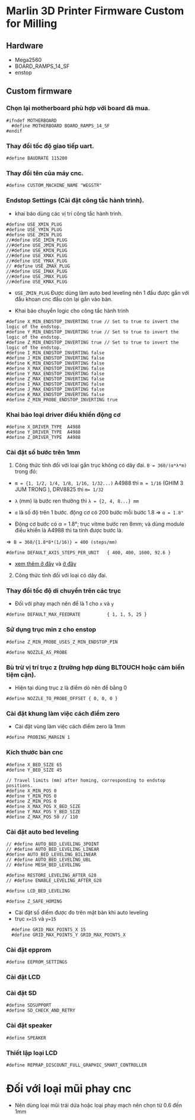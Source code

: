 # Marlin 3D Printer Firmware Custom for Milling

## Hardware
- Mega2560
- BOARD_RAMPS_14_SF
- enstop

## Custom firmware

### Chọn lại motherboard phù hợp với board đã mua.

```
#ifndef MOTHERBOARD
  #define MOTHERBOARD BOARD_RAMPS_14_SF
#endif
```

### Thay đổi tốc độ giao tiếp uart.

```
#define BAUDRATE 115200
```

### Thay đổi tên của máy cnc.

```
#define CUSTOM_MACHINE_NAME "WEGSTR"
```

### Endstop Settings (Cài đặt công tắc hành trình).

- khai báo dùng các vị trí công tắc hành trình.

```
#define USE_XMIN_PLUG
#define USE_YMIN_PLUG
#define USE_ZMIN_PLUG
//#define USE_IMIN_PLUG
//#define USE_JMIN_PLUG
//#define USE_KMIN_PLUG
//#define USE_XMAX_PLUG
//#define USE_YMAX_PLUG
// #define USE_ZMAX_PLUG
//#define USE_IMAX_PLUG
//#define USE_JMAX_PLUG
//#define USE_KMAX_PLUG
```
- `USE_ZMIN_PLUG` Được dùng làm auto bed leveling nên 1 đầu được gắn với đầu khoan cnc đầu còn lại gắn vào bàn.

- Khai báo chuyển logic cho công tắc hành trình

```
#define X_MIN_ENDSTOP_INVERTING true // Set to true to invert the logic of the endstop.
#define Y_MIN_ENDSTOP_INVERTING true // Set to true to invert the logic of the endstop.
#define Z_MIN_ENDSTOP_INVERTING true // Set to true to invert the logic of the endstop.
#define I_MIN_ENDSTOP_INVERTING false 
#define J_MIN_ENDSTOP_INVERTING false
#define K_MIN_ENDSTOP_INVERTING false 
#define X_MAX_ENDSTOP_INVERTING false 
#define Y_MAX_ENDSTOP_INVERTING false 
#define Z_MAX_ENDSTOP_INVERTING false 
#define I_MAX_ENDSTOP_INVERTING false 
#define J_MAX_ENDSTOP_INVERTING false 
#define K_MAX_ENDSTOP_INVERTING false 
#define Z_MIN_PROBE_ENDSTOP_INVERTING true 

```

### Khai báo loại driver điều khiển động cơ

```
#define X_DRIVER_TYPE  A4988
#define Y_DRIVER_TYPE  A4988
#define Z_DRIVER_TYPE  A4988
```

### Cài đặt số bước trên 1mm

1. Công thức tính đối với loại gắn trục không có dây đai.
`B = 360/(α*λ*m)`
trong đó:
  - `m = {1, 1/2, 1/4, 1/8, 1/16, 1/32...)` A4988 thì `m = 1/16` (GHIM 3 JUM TRONG ), DRV8825 thì `m= 1/32`
  - `λ` (mm) là bước ren thường thì `λ = {2, 4, 8...} mm`
  - `α` là số độ trên 1 bước. động cơ có 200 bước mỗi bước 1.8 => `α = 1.8°`

- Động cơ bước có α = 1.8°; trục vitme bước ren 8mm; và dùng module điều khiển là A4988 thì ta tính được bước là.

=>` B = 360/{1.8*8*(1/16)} = 400 (steps/mm)`
```
#define DEFAULT_AXIS_STEPS_PER_UNIT   { 400, 400, 1600, 92.6 }
```

- [xem thêm ở đây](https://www.beelab.info/2017/06/3d-printer-ky-thuat-hieu-chinh-cai-at.html?m=0) và [ở đây](https://www.diyeverything.xyz/2020/06/dong-co-buoc-va-cach-tinh-buoc-stepper-motor-nema.html)

2. Công thức tính đối với loại có dây đai.

### Thay đổi tốc độ di chuyển trên các trục

- Đối với phay mạch nên để là 1 cho `x` và `y`
```
#define DEFAULT_MAX_FEEDRATE          { 1, 1, 5, 25 }
```

### Sử dụng trục min z cho enstop

```
#define Z_MIN_PROBE_USES_Z_MIN_ENDSTOP_PIN

#define NOZZLE_AS_PROBE
```

### Bù trừ vị trí trục z (trường hợp dùng BLTOUCH hoặc cảm biến tiệm cận).

- Hiện tại dùng trục z là điểm dò nên để bằng 0

```
#define NOZZLE_TO_PROBE_OFFSET { 0, 0, 0 }
```

### Cài đặt khung làm việc cách điểm zero

- Cài đặt vùng làm việc cách điểm zero là 1mm
```
#define PROBING_MARGIN 1
```

### Kích thước bàn cnc

```
#define X_BED_SIZE 65
#define Y_BED_SIZE 45

// Travel limits (mm) after homing, corresponding to endstop positions.
#define X_MIN_POS 0
#define Y_MIN_POS 0
#define Z_MIN_POS 0
#define X_MAX_POS X_BED_SIZE
#define Y_MAX_POS Y_BED_SIZE
#define Z_MAX_POS 50 // 110
```

### Cài đặt auto bed leveling

```
// #define AUTO_BED_LEVELING_3POINT
// #define AUTO_BED_LEVELING_LINEAR
#define AUTO_BED_LEVELING_BILINEAR
// #define AUTO_BED_LEVELING_UBL
// #define MESH_BED_LEVELING

```

```
#define RESTORE_LEVELING_AFTER_G28
// #define ENABLE_LEVELING_AFTER_G28

```

```
#define LCD_BED_LEVELING
```

```
#define Z_SAFE_HOMING
```

- Cài đặt số điểm được đo trên mặt bàn khi auto leveling 
- trục `x=15` và `y=15`

```
  #define GRID_MAX_POINTS_X 15
  #define GRID_MAX_POINTS_Y GRID_MAX_POINTS_X

```

### Cài đặt epprom

```
#define EEPROM_SETTINGS 
```

### Cài đặt LCD

### Cài đặt SD

```
#define SDSUPPORT
#define SD_CHECK_AND_RETRY
```

### Cài đặt speaker

```
#define SPEAKER
```

### Thiết lập loại LCD

```
#define REPRAP_DISCOUNT_FULL_GRAPHIC_SMART_CONTROLLER
```


# Đối với loại mũi phay cnc
- Nên dùng loại mũi trái dứa hoặc loại phay mạch nên chọn từ 0.6 đến 1mm
